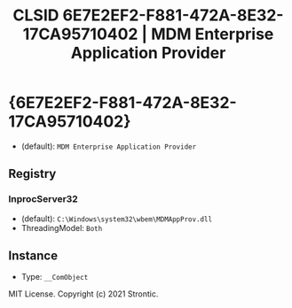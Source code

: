 ﻿---
title: "CLSID 6E7E2EF2-F881-472A-8E32-17CA95710402 | MDM Enterprise Application Provider"
excerpt: What is COM-Object CLSID 6E7E2EF2-F881-472A-8E32-17CA95710402?
---

# {6E7E2EF2-F881-472A-8E32-17CA95710402}

* (default): `MDM Enterprise Application Provider`

## Registry


### InprocServer32

* (default): `C:\Windows\system32\wbem\MDMAppProv.dll`
* ThreadingModel: `Both`

## Instance

* Type: `__ComObject`

MIT License. Copyright (c) 2021 Strontic.


